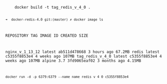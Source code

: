 

<code>
    docker build -t tag_redis_v_4_0 .

    ➜  docker-redis-4.0 git:(master) ✗ docker image ls

REPOSITORY          TAG                 IMAGE ID            CREATED             SIZE

nginx_v_1_13_12     latest              ab511d478668        3 hours ago         67.2MB
redis               latest              c5355f8853e4        4 weeks ago         107MB
tag_redis_v_4_0     latest              c5355f8853e4        4 weeks ago         107MB
alpine              3.7                 3fd9065eaf02        3 months ago        4.15MB


    docker run -d -p 6379:6379 --name name_redis_v_4_0 c5355f8853e4
</code>